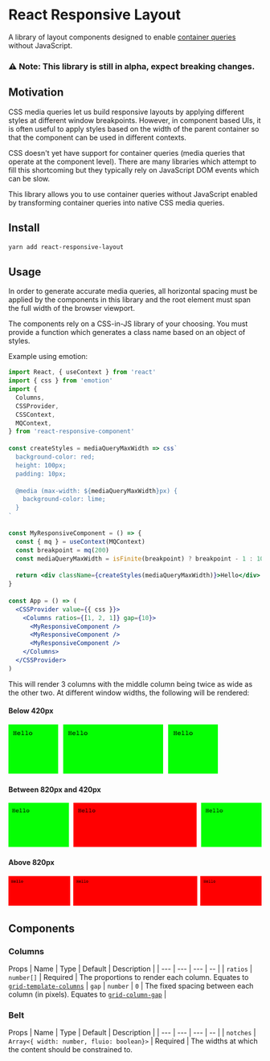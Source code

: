 # React Responsive Layout

A library of layout components designed to enable [container queries](https://css-tricks.com/container-query-discussion/) without JavaScript.

### ⚠️ Note: This library is still in alpha, expect breaking changes.

## Motivation

CSS media queries let us build responsive layouts by applying different styles at different window breakpoints. However, in component based UIs, it is often useful to apply styles based on the width of the parent container so that the component can be used in different contexts.

CSS doesn't yet have support for container queries (media queries that operate at the component level). There are many libraries which attempt to fill this shortcoming but they typically rely on JavaScript DOM events which can be slow.

This library allows you to use container queries without JavaScript enabled by transforming container queries into native CSS media queries.

## Install

```
yarn add react-responsive-layout
```

## Usage

In order to generate accurate media queries, all horizontal spacing must be applied by the components in this library and the root element must span the full width of the browser viewport.

The components rely on a CSS-in-JS library of your choosing. You must provide a function which generates a class name based on an object of styles.

Example using emotion:

```jsx
import React, { useContext } from 'react'
import { css } from 'emotion'
import {
  Columns,
  CSSProvider,
  CSSContext,
  MQContext,
} from 'react-responsive-component'

const createStyles = mediaQueryMaxWidth => css`
  background-color: red;
  height: 100px;
  padding: 10px;

  @media (max-width: ${mediaQueryMaxWidth}px) {
    background-color: lime;
  }
`

const MyResponsiveComponent = () => {
  const { mq } = useContext(MQContext)
  const breakpoint = mq(200)
  const mediaQueryMaxWidth = isFinite(breakpoint) ? breakpoint - 1 : 1000000

  return <div className={createStyles(mediaQueryMaxWidth)}>Hello</div>
}

const App = () => (
  <CSSProvider value={{ css }}>
    <Columns ratios={[1, 2, 1]} gap={10}>
      <MyResponsiveComponent />
      <MyResponsiveComponent />
      <MyResponsiveComponent />
    </Columns>
  </CSSProvider>
)
```

This will render 3 columns with the middle column being twice as wide as the other two. At different window widths, the following will be rendered:

#### Below 420px

![](docs/small.png)

#### Between 820px and 420px

![](docs/medium.png)

#### Above 820px

![](docs/large.png)

## Components

### Columns

Props
| Name | Type | Default | Description |
| --- | --- | --- | -- |
| `ratios` | `number[]` | Required | The proportions to render each column. Equates to [`grid-template-columns`](https://developer.mozilla.org/en-US/docs/Web/CSS/grid-template-columns)
| `gap` | `number` | `0` | The fixed spacing between each column (in pixels). Equates to [`grid-column-gap`](https://developer.mozilla.org/en-US/docs/Web/CSS/column-gap) |

### Belt

Props
| Name | Type | Default | Description |
| --- | --- | --- | -- |
| `notches` | `Array<{ width: number, fluio: boolean}>` | Required | The widths at which the content should be constrained to.
